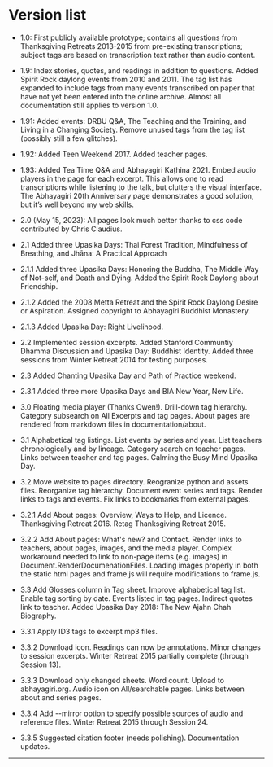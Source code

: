 <!--TITLE:Version list-->
# Version list
- 1.0: First publicly available prototype; contains all questions from Thanksgiving Retreats 2013-2015 from pre-existing transcriptions; subject tags are based on transcription text rather than audio content.

- 1.9: Index stories, quotes, and readings in addition to questions. Added Spirit Rock daylong events from 2010 and 2011. The tag list has expanded to include tags from many events transcribed on paper that have not yet been entered into the online archive. Almost all documentation still applies to version 1.0.

- 1.91: Added events: DRBU Q&A, The Teaching and the Training, and Living in a Changing Society. Remove unused tags from the tag list (possibly still a few glitches).

- 1.92: Added Teen Weekend 2017. Added teacher pages.

- 1.93: Added Tea Time Q&A and Abhayagiri Kaṭhina 2021. Embed audio players in the page for each excerpt. This allows one to read transcriptions while listening to the talk, but clutters the visual interface. The Abhayagiri 20th Anniversary page demonstrates a good solution, but it’s well beyond my web skills.

- 2.0 (May 15, 2023): All pages look much better thanks to css code contributed by Chris Claudius.

- 2.1 Added three Upasika Days: Thai Forest Tradition, Mindfulness of Breathing, and Jhāna: A Practical Approach

- 2.1.1 Added three Upasika Days: Honoring the Buddha, The Middle Way of Not-self, and Death and Dying. Added the Spirit Rock Daylong about Friendship.

- 2.1.2 Added the 2008 Metta Retreat and the Spirit Rock Daylong Desire or Aspiration. Assigned copyright to Abhayagiri Buddhist Monastery.

- 2.1.3 Added Upasika Day: Right Livelihood.

- 2.2 Implemented session excerpts. Added Stanford Communtiy Dhamma Discussion and Upasika Day: Buddhist Identity. Added three sessions from Winter Retreat 2014 for testing purposes.

- 2.3 Added Chanting Upasika Day and Path of Practice weekend.

- 2.3.1 Added three more Upasika Days and BIA New Year, New Life.

- 3.0 Floating media player (Thanks Owen!). Drill-down tag hierarchy. Category subsearch on All Excerpts and tag pages. About pages are rendered from markdown files in documentation/about.

- 3.1 Alphabetical tag listings. List events by series and year. List teachers chronologically and by lineage. Category search on teacher pages. Links between teacher and tag pages. Calming the Busy Mind Upasika Day.

- 3.2 Move website to pages directory. Reogranize python and assets files. Reorganize tag hierarchy. Document event series and tags. Render links to tags and events. Fix links to bookmarks from external pages.

- 3.2.1 Add About pages: Overview, Ways to Help, and Licence. Thanksgiving Retreat 2016. Retag Thanksgiving Retreat 2015.

- 3.2.2 Add About pages: What's new? and Contact. Render links to teachers, about pages, images, and the media player. Complex workaround needed to link to non-page items (e.g. images) in Document.RenderDocumenationFiles. Loading images properly in both the static html pages and frame.js will require modifications to frame.js.

- 3.3 Add Glosses column in Tag sheet. Improve alphabetical tag list. Enable tag sorting by date. Events listed in tag pages. Indirect quotes link to teacher. Added Upasika Day 2018: The New Ajahn Chah Biography.

- 3.3.1 Apply ID3 tags to excerpt mp3 files.

- 3.3.2 Download icon. Readings can now be annotations. Minor changes to session excerpts. Winter Retreat 2015 partially complete (through Session 13).

- 3.3.3 Download only changed sheets. Word count. Upload to abhayagiri.org. Audio icon on All/searchable pages. Links between about and series pages.

- 3.3.4 Add --mirror option to specify possible sources of audio and reference files. Winter Retreat 2015 through Session 24.

- 3.3.5 Suggested citation footer (needs polishing). Documentation updates.

-----

<!--HTML <img src="../../pages/images/photos/LPP with novices Thailand Dec 2015.jpg" alt="Ajahn Pasanno in Thailand, December 2015" id="cover" align="bottom" width="200" border="0"/> -->
